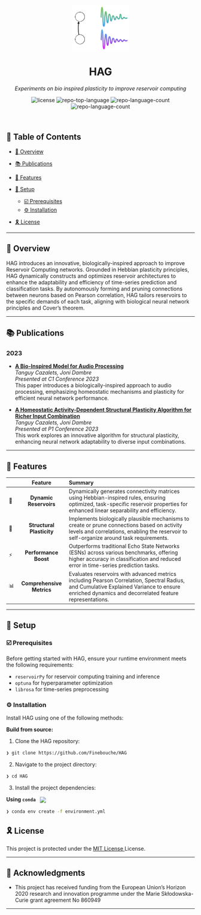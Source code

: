 <p align="center">
    <img src="hag.png" align="center" width="30%">
</p>
<p align="center"><h1 align="center">HAG</h1></p>
<p align="center">
	<em>Experiments on bio inspired plasticity to improve reservoir computing</em>
</p>
<p align="center">
	<img src="https://img.shields.io/github/license/Finebouche/HAG?style=default&logo=opensourceinitiative&logoColor=white&color=0080ff" alt="license">
	<img src="https://img.shields.io/github/languages/top/Finebouche/HAG?style=default&color=0080ff" alt="repo-top-language">
	<img src="https://zenodo.org/badge/doi/10.1109/ijcnn54540.2023.10191230.svg" alt="repo-language-count">
	<img src="https://zenodo.org/badge/doi/10.1109/rivf60135.2023.10471845.svg" alt="repo-language-count">
</p>
<p align="center"><!-- default option, no dependency badges. -->
</p>
<p align="center">
	<!-- default option, no dependency badges. -->
</p>
<br>

## 🔗 Table of Contents

- [📍 Overview](#-overview)
- [📚 Publications](#-publications)
- [👾 Features](#-features)
- [🚀 Setup](#-getting-started)
  - [☑️ Prerequisites](#-prerequisites)
  - [⚙️ Installation](#-installation)

- [🎗 License](#-license)

---

## 📍 Overview

HAG introduces an innovative, biologically-inspired approach to improve Reservoir Computing networks. Grounded in Hebbian plasticity principles, HAG dynamically constructs and optimizes reservoir architectures to enhance the adaptability and efficiency of time-series prediction and classification tasks. By autonomously forming and pruning connections between neurons based on Pearson correlation, HAG tailors reservoirs to the specific demands of each task, aligning with biological neural network principles and Cover’s theorem.

---
## 📚 Publications

### **2023**

- **[A Bio-Inspired Model for Audio Processing](https://doi.org/10.1109/ijcnn54540.2023.10191230)**  
  *Tanguy Cazalets, Joni Dambre*  
  *Presented at C1 Conference 2023*  
  This paper introduces a biologically-inspired approach to audio processing, emphasizing homeostatic mechanisms and plasticity for efficient neural network performance.

- **[A Homeostatic Activity-Dependent Structural Plasticity Algorithm for Richer Input Combination](https://doi.org/10.1109/rivf60135.2023.10471845)**  
  *Tanguy Cazalets, Joni Dambre*  
  *Presented at P1 Conference 2023*  
  This work explores an innovative algorithm for structural plasticity, enhancing neural network adaptability to diverse input combinations.

---
## 👾 Features

|     | Feature         | Summary                                                                                                                                                                                        |
|:----| :---:           |:-----------------------------------------------------------------------------------------------------------------------------------------------------------------------------------------------|
| 🔬️ | **Dynamic Reservoirs**  | Dynamically generates connectivity matrices using Hebbian-inspired rules, ensuring optimized, task-specific reservoir properties for enhanced linear separability and efficiency.         |
| 🧩  | **Structural Plasticity**    | Implements biologically plausible mechanisms to create or prune connections based on activity levels and correlations, enabling the reservoir to self-organize around task requirements.  |
| ⚡️  | **Performance Boost**   | Outperforms traditional Echo State Networks (ESNs) across various benchmarks, offering higher accuracy in classification and reduced error in time-series prediction tasks.                    |
| 📊  | **Comprehensive Metrics**  | Evaluates reservoirs with advanced metrics including Pearson Correlation, Spectral Radius, and Cumulative Explained Variance to ensure enriched dynamics and decorrelated feature representations. |


---
## 🚀 Setup

### ☑️ Prerequisites

Before getting started with HAG, ensure your runtime environment meets the following requirements:

- <code>reservoirPy</code> for reservoir computing training and inference
- <code>optuna</code> for hyperparameter optimization
- <code>librosa</code> for time-series preprocessing

### ⚙️ Installation

Install HAG using one of the following methods:

**Build from source:**

1. Clone the HAG repository:
```sh
❯ git clone https://github.com/Finebouche/HAG
```

2. Navigate to the project directory:
```sh
❯ cd HAG
```

3. Install the project dependencies:


**Using `conda`** &nbsp; [<img align="center" src="https://img.shields.io/badge/conda-342B029.svg?style={badge_style}&logo=anaconda&logoColor=white" />](https://docs.conda.io/)

```sh
❯ conda env create -f environment.yml
```



## 🎗 License

This project is protected under the [MIT License ](https://choosealicense.com/licenses/mit/) License.

---

## 🙌 Acknowledgments

- This project has received funding from the European Union’s Horizon 2020 research and innovation programme under the Marie Skłodowska-Curie grant agreement No 860949

---
